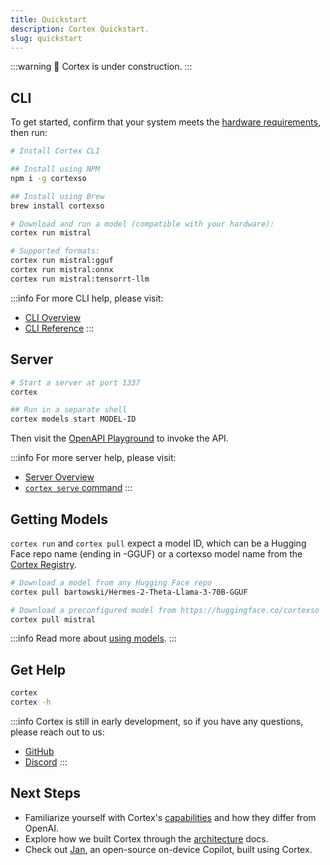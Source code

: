 ```yaml
---
title: Quickstart
description: Cortex Quickstart.
slug: quickstart
---
```


:::warning
🚧 Cortex is under construction.
:::

## CLI

To get started, confirm that your system meets the [hardware requirements](/docs/requirements), then run:

```bash
# Install Cortex CLI

## Install using NPM
npm i -g cortexso

## Install using Brew
brew install cortexso

# Download and run a model (compatible with your hardware):
cortex run mistral

# Supported formats:
cortex run mistral:gguf
cortex run mistral:onnx
cortex run mistral:tensorrt-llm
```

:::info
For more CLI help, please visit:

- [CLI Overview](/docs/basic-usage/command-line)
- [CLI Reference](/docs/cli)
  :::

## Server

```bash
# Start a server at port 1337
cortex

## Run in a separate shell
cortex models start MODEL-ID
```

Then visit the [OpenAPI Playground](http://localhost:1337/api) to invoke the API.

:::info
For more server help, please visit:

- [Server Overview](/docs/basic-usage/server)
- [`cortex serve` command](/docs/cli/serve)
  :::

## Getting Models

`cortex run` and `cortex pull` expect a model ID, which can be a Hugging Face repo name (ending in -GGUF) or a cortexso model name from the [Cortex Registry](https://huggingface.co/cortexso).

```bash
# Download a model from any Hugging Face repo
cortex pull bartowski/Hermes-2-Theta-Llama-3-70B-GGUF

# Download a preconfigured model from https://huggingface.co/cortexso
cortex pull mistral
```

:::info
Read more about [using models](./using-models).
:::

## Get Help

```bash
cortex
cortex -h
```

:::info
Cortex is still in early development, so if you have any questions, please reach out to us:

- [GitHub](https://github.com/janhq/cortex)
- [Discord](https://discord.gg/YFKKeuVu)
  :::

## Next Steps

- Familiarize yourself with Cortex's [capabilities](./chat-completions.mdx) and how they differ from OpenAI.
- Explore how we built Cortex through the [architecture](/docs/architecture) docs.
- Check out [Jan](https://jan.ai/), an open-source on-device Copilot, built using Cortex.
